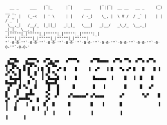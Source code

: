 ```
                  _         _              _  _                     _            
  __ _     ___   | |_      | |     ___    | || |  __ __   __ _     (_)    __ _   
 / _` |   (_-<   | ' \     | |    / -_)    \_, |  \ V /  / _` |    | |   / _` |  
 \__,_|   /__/_  |_||_|   _|_|_   \___|   _|__/   _\_/_  \__,_|   _|_|_  \__,_|  
_|"""""|_|"""""|_|"""""|_|"""""|_|"""""|_| """"|_|"""""|_|"""""|_|"""""|_|"""""| 
"`-0-0-'"`-0-0-'"`-0-0-'"`-0-0-'"`-0-0-'"`-0-0-'"`-0-0-'"`-0-0-'"`-0-0-'"`-0-0-'                               
```
```

 ▄▀▀█▄   ▄▀▀▀▀▄  ▄▀▀▄ ▄▄   ▄▀▀▀▀▄     ▄▀▀█▄▄▄▄  ▄▀▀▄ ▀▀▄  ▄▀▀▄ ▄▀▀▄  ▄▀▀█▄   ▄▀▀█▀▄    ▄▀▀█▄  
▐ ▄▀ ▀▄ █ █   ▐ █  █   ▄▀ █    █     ▐  ▄▀   ▐ █   ▀▄ ▄▀ █   █    █ ▐ ▄▀ ▀▄ █   █  █  ▐ ▄▀ ▀▄ 
  █▄▄▄█    ▀▄   ▐  █▄▄▄█  ▐    █       █▄▄▄▄▄  ▐     █   ▐  █    █    █▄▄▄█ ▐   █  ▐    █▄▄▄█ 
 ▄▀   █ ▀▄   █     █   █      █        █    ▌        █      █   ▄▀   ▄▀   █     █      ▄▀   █ 
█   ▄▀   █▀▀▀     ▄▀  ▄▀    ▄▀▄▄▄▄▄▄▀ ▄▀▄▄▄▄       ▄▀        ▀▄▀    █   ▄▀   ▄▀▀▀▀▀▄  █   ▄▀  
▐   ▐    ▐       █   █      █         █    ▐       █                ▐   ▐   █       █ ▐   ▐   
                 ▐   ▐      ▐         ▐            ▐                        ▐       ▐         
```
<!--
**ashleyvaia/ashleyvaia** is a ✨ _special_ ✨ repository because its `README.md` (this file) appears on your GitHub profile.

Here are some ideas to get you started:

- 🔭 I’m currently working on ...
- 🌱 I’m currently learning ...
- 👯 I’m looking to collaborate on ...
- 🤔 I’m looking for help with ...
- 💬 Ask me about ...
- 📫 How to reach me: ...
- 😄 Pronouns: ...
- ⚡ Fun fact: ...
-->
